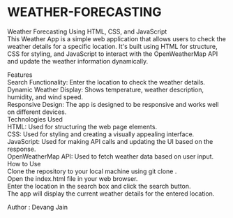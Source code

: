 # WEATHER-FORECASTING
Weather Forecasting Using HTML, CSS, and JavaScript <br>
This Weather App is a simple web application that allows users to check the weather details for a specific location. It's built using HTML for structure, CSS for styling, and JavaScript to interact with the OpenWeatherMap API and update the weather information dynamically. <br>

Features <br>
Search Functionality: Enter the location to check the weather details. <br>
Dynamic Weather Display: Shows temperature, weather description, humidity, and wind speed. <br>
Responsive Design: The app is designed to be responsive and works well on different devices. <br>
Technologies Used <br>
HTML: Used for structuring the web page elements. <br>
CSS: Used for styling and creating a visually appealing interface. <br>
JavaScript: Used for making API calls and updating the UI based on the response. <br>
OpenWeatherMap API: Used to fetch weather data based on user input. <br>
How to Use <br>
Clone the repository to your local machine using git clone <repository-url>. <br>
Open the index.html file in your web browser. <br>
Enter the location in the search box and click the search button. <br>
The app will display the current weather details for the entered location. <br>

Author : Devang Jain
